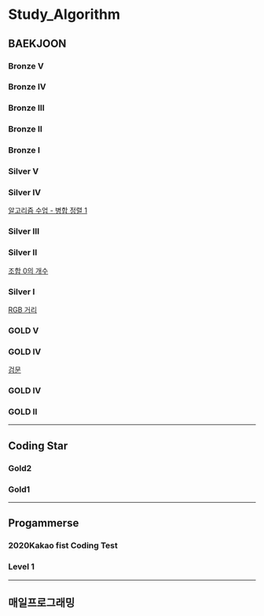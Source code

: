 # Study_Algorithm
## BAEKJOON
### Bronze Ⅴ
### Bronze Ⅳ
### Bronze Ⅲ
### Bronze Ⅱ
### Bronze Ⅰ

### Silver V
### Silver Ⅳ
[알고리즘 수업 - 병합 정렬 1](https://www.acmicpc.net/problem/24060)

### Silver Ⅲ
### Silver Ⅱ
[조합 0의 개수](https://www.acmicpc.net/problem/2004)
### Silver Ⅰ
[RGB 거리](https://www.acmicpc.net/problem/1149)

### GOLD V
### GOLD Ⅳ
[검문](https://www.acmicpc.net/problem/2981)
### GOLD Ⅳ
### GOLD Ⅱ
---
## Coding Star
### Gold2
### Gold1

---
## Progammerse
### 2020Kakao fist Coding Test
### Level 1
---
## 매일프로그래밍
